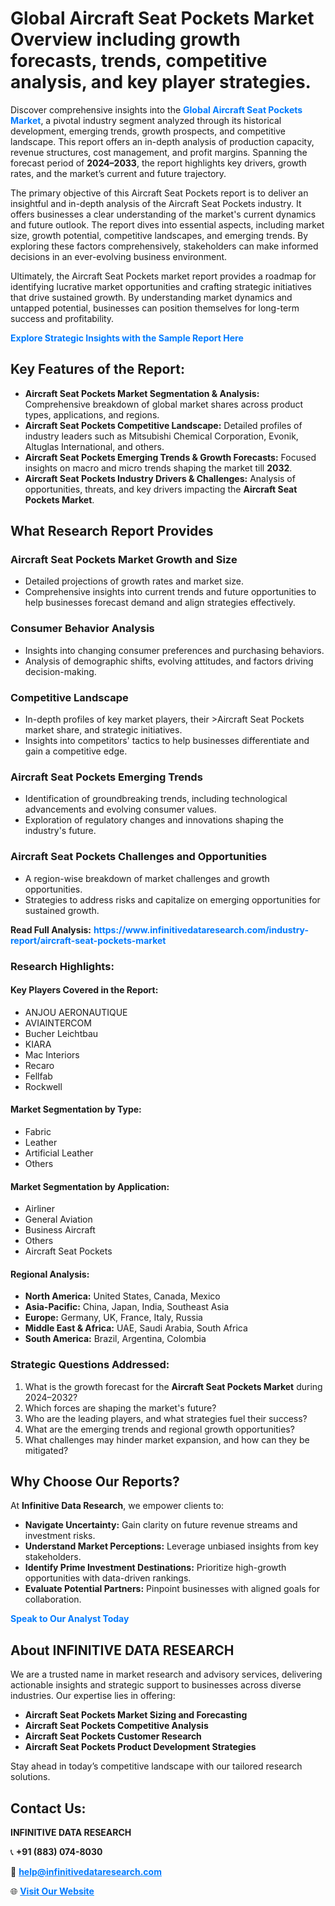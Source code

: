 <h1>Global Aircraft Seat Pockets Market Overview including growth forecasts, trends, competitive analysis, and key player strategies.</h1>
<p>
Discover comprehensive insights into the 
<a href="https://www.infinitivedataresearch.com/industry-report/aircraft-seat-pockets-market" rel="dofollow" style="color: #007BFF; text-decoration: none;"><strong>Global Aircraft Seat Pockets Market</strong></a>, a pivotal industry segment analyzed through its historical development, emerging trends, growth prospects, and competitive landscape. This report offers an in-depth analysis of production capacity, revenue structures, cost management, and profit margins. Spanning the forecast period of <strong>2024–2033</strong>, the report highlights key drivers, growth rates, and the market’s current and future trajectory.
</p>
<p>
The primary objective of this Aircraft Seat Pockets report is to deliver an insightful and in-depth analysis of the Aircraft Seat Pockets industry. It offers businesses a clear understanding of the market's current dynamics and future outlook. The report dives into essential aspects, including market size, growth potential, competitive landscapes, and emerging trends. By exploring these factors comprehensively, stakeholders can make informed decisions in an ever-evolving business environment.
</p>
<p>
Ultimately, the Aircraft Seat Pockets market report provides a roadmap for identifying lucrative market opportunities and crafting strategic initiatives that drive sustained growth. By understanding market dynamics and untapped potential, businesses can position themselves for long-term success and profitability.
</p>
<p>
<a href="https://www.infinitivedataresearch.com/request-sample/reportId=104297" style="color: #007BFF; text-decoration: none;"><strong>Explore Strategic Insights with the Sample Report Here</strong></a>
</p>

<h2>Key Features of the Report:</h2>
<ul>
<li><strong>Aircraft Seat Pockets Market Segmentation & Analysis:</strong> Comprehensive breakdown of global market shares across product types, applications, and regions.</li>
<li><strong>Aircraft Seat Pockets Competitive Landscape:</strong> Detailed profiles of industry leaders such as Mitsubishi Chemical Corporation, Evonik, Altuglas International, and others.</li>
<li><strong>Aircraft Seat Pockets Emerging Trends & Growth Forecasts:</strong> Focused insights on macro and micro trends shaping the market till <strong>2032</strong>.</li>
<li><strong>Aircraft Seat Pockets Industry Drivers & Challenges:</strong> Analysis of opportunities, threats, and key drivers impacting the <strong>Aircraft Seat Pockets Market</strong>.</li>
</ul>

<h2>What Research Report Provides</h2>
<h3>Aircraft Seat Pockets Market Growth and Size</h3>
<ul>
<li>Detailed projections of growth rates and market size.</li>
<li>Comprehensive insights into current trends and future opportunities to help businesses forecast demand and align strategies effectively.</li>
</ul>

<h3>Consumer Behavior Analysis</h3>
<ul>
<li>Insights into changing consumer preferences and purchasing behaviors.</li>
<li>Analysis of demographic shifts, evolving attitudes, and factors driving decision-making.</li>
</ul>

<h3>Competitive Landscape</h3>
<ul>
<li>In-depth profiles of key market players, their >Aircraft Seat Pockets market share, and strategic initiatives.</li>
<li>Insights into competitors' tactics to help businesses differentiate and gain a competitive edge.</li>
</ul>

<h3>Aircraft Seat Pockets Emerging Trends</h3>
<ul>
<li>Identification of groundbreaking trends, including technological advancements and evolving consumer values.</li>
<li>Exploration of regulatory changes and innovations shaping the industry's future.</li>
</ul>

<h3>Aircraft Seat Pockets Challenges and Opportunities</h3>
<ul>
<li>A region-wise breakdown of market challenges and growth opportunities.</li>
<li>Strategies to address risks and capitalize on emerging opportunities for sustained growth.</li>
</ul>
<p><strong>Read Full Analysis:</strong> <a href="https://www.infinitivedataresearch.com/industry-report/aircraft-seat-pockets-market" rel="dofollow" style="color: #007BFF; text-decoration: none;"><strong>https://www.infinitivedataresearch.com/industry-report/aircraft-seat-pockets-market</strong></a></p>
<h3>Research Highlights:</h3>
<h4>Key Players Covered in the Report:</h4>
<ul><li>ANJOU AERONAUTIQUE</li><li>AVIAINTERCOM</li><li>Bucher Leichtbau</li><li>KIARA</li><li>Mac Interiors</li><li>Recaro</li><li>Fellfab</li><li>Rockwell</li></ul>
<h4>Market Segmentation by Type:</h4>
<ul><li>Fabric</li><li>Leather</li><li>Artificial Leather</li><li>Others</li></ul>
<h4>Market Segmentation by Application:</h4>
<ul><li>Airliner</li><li>General Aviation</li><li>Business Aircraft</li><li>Others</li><li>Aircraft Seat Pockets</li></ul>

<h4>Regional Analysis:</h4>
<ul>
<li><strong>North America:</strong> United States, Canada, Mexico</li>
<li><strong>Asia-Pacific:</strong> China, Japan, India, Southeast Asia</li>
<li><strong>Europe:</strong> Germany, UK, France, Italy, Russia</li>
<li><strong>Middle East & Africa:</strong> UAE, Saudi Arabia, South Africa</li>
<li><strong>South America:</strong> Brazil, Argentina, Colombia</li>
</ul>

<h3>Strategic Questions Addressed:</h3>
<ol>
<li>What is the growth forecast for the <strong>Aircraft Seat Pockets Market</strong> during 2024–2032?</li>
<li>Which forces are shaping the market's future?</li>
<li>Who are the leading players, and what strategies fuel their success?</li>
<li>What are the emerging trends and regional growth opportunities?</li>
<li>What challenges may hinder market expansion, and how can they be mitigated?</li>
</ol>

<h2>Why Choose Our Reports?</h2>
<p>At <strong>Infinitive Data Research</strong>, we empower clients to:</p>
<ul>
<li><strong>Navigate Uncertainty:</strong> Gain clarity on future revenue streams and investment risks.</li>
<li><strong>Understand Market Perceptions:</strong> Leverage unbiased insights from key stakeholders.</li>
<li><strong>Identify Prime Investment Destinations:</strong> Prioritize high-growth opportunities with data-driven rankings.</li>
<li><strong>Evaluate Potential Partners:</strong> Pinpoint businesses with aligned goals for collaboration.</li>
</ul>
<p><a href="https://www.infinitivedataresearch.com/industry-report/aircraft-seat-pockets-market" rel="dofollow" style="color: #007BFF; text-decoration: none;"><strong>Speak to Our Analyst Today</strong></a></p>

<h2>About INFINITIVE DATA RESEARCH</h2>
<p>We are a trusted name in market research and advisory services, delivering actionable insights and strategic support to businesses across diverse industries. Our expertise lies in offering:</p>
<ul>
<li><strong>Aircraft Seat Pockets Market Sizing and Forecasting</strong></li>
<li><strong>Aircraft Seat Pockets Competitive Analysis</strong></li>
<li><strong>Aircraft Seat Pockets Customer Research</strong></li>
<li><strong>Aircraft Seat Pockets Product Development Strategies</strong></li>
</ul>
<p>Stay ahead in today’s competitive landscape with our tailored research solutions.</p>

<h2>Contact Us:</h2>
<p><strong>INFINITIVE DATA RESEARCH</strong></p>
<p>📞 <strong>+91 (883) 074-8030</strong></p>
<p>📧 <strong><a href="mailto:help@infinitivedataresearch.com" style="color: #007BFF;">help@infinitivedataresearch.com</a></strong></p>
<p>🌐 <strong><a href="https://www.infinitivedataresearch.com" rel="dofollow" style="color: #007BFF;">Visit Our Website</a></strong></p>